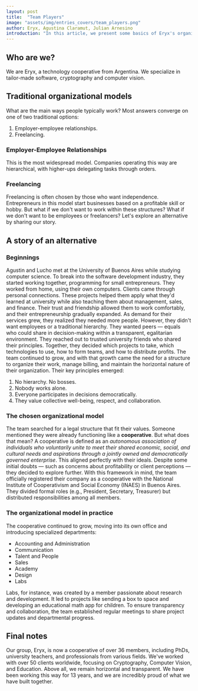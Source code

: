```yaml
---
layout: post
title:  "Team Players"
image: "assets/img/entries_covers/team_players.png"
author: Eryx, Agustina Claramut, Julian Arnesino
introduction: "In this article, we present some basics of Eryx's organizational model and values. We discuss the benefits of worker cooperatives based on our own experience and how we came to adopt this model."
---
```


## Who are we?
We are Eryx, a technology cooperative from Argentina.
We specialize in tailor-made software, cryptography and computer vision.

## Traditional organizational models

What are the main ways people typically work?
Most answers converge on one of two traditional options:

1. Employer-employee relationships.
2. Freelancing.

### Employer-Employee Relationships

This is the most widespread model.
Companies operating this way are hierarchical, with higher-ups delegating tasks through orders.

### Freelancing

Freelancing is often chosen by those who want independence.
Entrepreneurs in this model start businesses based on a profitable skill or hobby.
But what if we don't want to work within these structures?
What if we don't want to be employees or freelancers?
Let's explore an alternative by sharing our story.

## A story of an alternative

### Beginnings

Agustin and Lucho met at the University of Buenos Aires while studying computer science.
To break into the software development industry, they started working together, programming for small entrepreneurs.
They worked from home, using their own computers.
Clients came through personal connections.
These projects helped them apply what they'd learned at university while also teaching them about management, sales, and finance.
Their trust and friendship allowed them to work comfortably, and their entrepreneurship gradually expanded.
As demand for their services grew, they realized they needed more people.
However, they didn't want employees or a traditional hierarchy.
They wanted peers — equals who could share in decision-making within a transparent, egalitarian environment.
They reached out to trusted university friends who shared their principles.
Together, they decided which projects to take, which technologies to use, how to form teams, and how to distribute profits.
The team continued to grow, and with that growth came the need for a structure to organize their work, manage billing, and maintain the horizontal nature of their organization.
Their key principles emerged:

1. No hierarchy. No bosses.
2. Nobody works alone.
3. Everyone participates in decisions democratically.
4. They value collective well-being, respect, and collaboration.

### The chosen organizational model

The team searched for a legal structure that fit their values.
Someone mentioned they were already functioning like a **cooperative**.
But what does that mean?
A cooperative is defined as an _autonomous association of individuals who voluntarily unite to meet their shared economic, social, and cultural needs and aspirations through a jointly owned and democratically governed enterprise_.
This aligned perfectly with their ideals.
Despite some initial doubts — such as concerns about profitability or client perceptions — they decided to explore further.
With this framework in mind, the team officially registered their company as a cooperative with the National Institute of Cooperativism and Social Economy (INAES) in Buenos Aires.
They divided formal roles (e.g., President, Secretary, Treasurer) but distributed responsibilities among all members.

### The organizational model in practice

The cooperative continued to grow, moving into its own office and introducing specialized departments:

- Accounting and Administration
- Communication
- Talent and People
- Sales
- Academy
- Design
- Labs
  
Labs, for instance, was created by a member passionate about research and development.
It led to projects like sending a box to space and developing an educational math app for children.
To ensure transparency and collaboration, the team established regular meetings to share project updates and departmental progress.

## Final notes

Our group, Eryx, is now a cooperative of over 36 members, including PhDs, university teachers, and professionals from various fields.
We've worked with over 50 clients worldwide, focusing on Cryptography, Computer Vision, and Education.
Above all, we remain horizontal and transparent.
We have been working this way for 13 years, and we are incredibly proud of what we have built together. 
